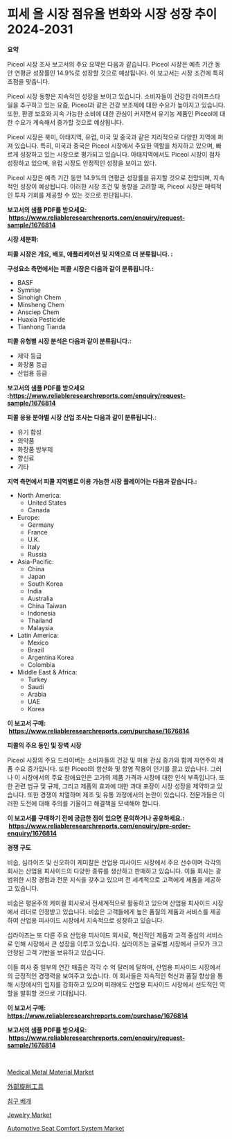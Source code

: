 <p><h1>피세 올 시장 점유율 변화와 시장 성장 추이 2024-2031</h1></p><p><strong>요약</strong></p>
<p><p>Piceol 시장 조사 보고서의 주요 요약은 다음과 같습니다. Piceol 시장은 예측 기간 동안 연평균 성장률인 14.9%로 성장할 것으로 예상됩니다. 이 보고서는 시장 조건에 특히 초점을 맞춥니다.</p><p>Piceol 시장 동향은 지속적인 성장을 보이고 있습니다. 소비자들이 건강한 라이프스타일을 추구하고 있는 요즘, Piceol과 같은 건강 보조제에 대한 수요가 높아지고 있습니다. 또한, 환경 보호와 지속 가능한 소비에 대한 관심이 커지면서 유기농 제품인 Piceol에 대한 수요가 계속해서 증가할 것으로 예상됩니다.</p><p>Piceol 시장은 북미, 아태지역, 유럽, 미국 및 중국과 같은 지리적으로 다양한 지역에 퍼져 있습니다. 특히, 미국과 중국은 Piceol 시장에서 주요한 역할을 차지하고 있으며, 빠르게 성장하고 있는 시장으로 평가되고 있습니다. 아태지역에서도 Piceol 시장이 점차 성장하고 있으며, 유럽 시장도 안정적인 성장을 보이고 있다.</p><p>Piceol 시장은 예측 기간 동안 14.9%의 연평균 성장률을 유지할 것으로 전망되며, 지속적인 성장이 예상됩니다. 이러한 시장 조건 및 동향을 고려할 때, Piceol 시장은 매력적인 투자 기회를 제공할 수 있는 것으로 판단됩니다.</p></p>
<p><strong>보고서의 샘플 PDF를 받으세요: &nbsp;<a href="https://www.reliableresearchreports.com/enquiry/request-sample/1676814">https://www.reliableresearchreports.com/enquiry/request-sample/1676814</a></strong></p>
<p><strong>시장 세분화:</strong></p>
<p><strong> 피콜 시장은 개요, 배포, 애플리케이션 및 지역으로 더 분류됩니다. :</strong></p>
<p><strong>구성요소 측면에서는 피콜 시장은 다음과 같이 분류됩니다.:</strong></p>
<p><ul><li>BASF</li><li>Symrise</li><li>Sinohigh Chem</li><li>Minsheng Chem</li><li>Ansciep Chem</li><li>Huaxia Pesticide</li><li>Tianhong Tianda</li></ul></p>
<p><strong> 피콜 유형별 시장 분석은 다음과 같이 분류됩니다.:</strong></p>
<p><ul><li>제약 등급</li><li>화장품 등급</li><li>산업용 등급</li></ul></p>
<p><strong>보고서의 샘플 PDF를 받으세요 :<a href="https://www.reliableresearchreports.com/enquiry/request-sample/1676814">https://www.reliableresearchreports.com/enquiry/request-sample/1676814</a></strong></p>
<p><strong> 피콜 응용 분야별 시장 산업 조사는 다음과 같이 분류됩니다.:</strong></p>
<p><ul><li>유기 합성</li><li>의약품</li><li>화장품 방부제</li><li>향신료</li><li>기타</li></ul></p>
<p><strong>지역 측면에서 피콜 지역별로 이용 가능한 시장 플레이어는 다음과 같습니다.:</strong></p>
<p><ul>
    <li>
        North America:
        <ul>
            <li>United States</li>
            <li>Canada</li>
        </ul>
    </li>
    <li>
        Europe:
        <ul>
            <li>Germany</li>
            <li>France</li>
            <li>U.K.</li>
            <li>Italy</li>
            <li>Russia</li>
        </ul>
    </li>
    <li>
        Asia-Pacific:
        <ul>
            <li>China</li>
            <li>Japan</li>
            <li>South Korea</li>
            <li>India</li>
            <li>Australia</li>
            <li>China Taiwan</li>
            <li>Indonesia</li>
            <li>Thailand</li>
            <li>Malaysia</li>
        </ul>
    </li>
    <li>
        Latin America:
        <ul>
            <li>Mexico</li>
            <li>Brazil</li>
            <li>Argentina Korea</li>
            <li>Colombia</li>
        </ul>
    </li>
    <li>
        Middle East & Africa:
        <ul>
            <li>Turkey</li>
            <li>Saudi</li>
            <li>Arabia</li>
            <li>UAE</li>
            <li>Korea</li>
        </ul>
    </li>
    </ul></p>
<p><strong>이 보고서 구매: &nbsp;<a href="https://www.reliableresearchreports.com/purchase/1676814">https://www.reliableresearchreports.com/purchase/1676814</a></strong></p>
<p><strong>피콜의 주요 동인 및 장벽 시장</strong></p>
<p><p>Piceol 시장의 주요 드라이버는 소비자들의 건강 및 미용 관심 증가와 함께 자연주의 제품 수요 증가입니다. 또한 Piceol의 항산화 및 항염 작용이 인기를 끌고 있습니다. 그러나 이 시장에서의 주요 장애요인은 고가의 제품 가격과 시장에 대한 인식 부족입니다. 또한 관련 법규 및 규제, 그리고 제품의 효과에 대한 과대 포장이 시장 성장을 제약하고 있습니다. 또한 경쟁이 치열하며 제조 및 유통 과정에서의 논란이 있습니다. 전문가들은 이러한 도전에 대해 주의를 기울이고 해결책을 모색해야 합니다.</p></p>
<p><strong>이 보고서를 구매하기 전에 궁금한 점이 있으면 문의하거나 공유하세요.: &nbsp;<a href="https://www.reliableresearchreports.com/enquiry/pre-order-enquiry/1676814">https://www.reliableresearchreports.com/enquiry/pre-order-enquiry/1676814</a></strong></p>
<p><strong>경쟁 구도</strong></p>
<p><p>비숩, 심라이즈 및 신오하이 케미칼은 산업용 피사이드 시장에서 주요 선수이며 각각의 회사는 산업용 피사이드의 다양한 종류를 생산하고 판매하고 있습니다. 이들 회사는 광범위한 시장 경험과 전문 지식을 갖추고 있으며 전 세계적으로 고객에게 제품을 제공하고 있습니다.</p><p>비숩은 평온주의 케미컬 회사로서 전세계적으로 활동하고 있으며 산업용 피사이드 시장에서 리더로 인정받고 있습니다. 비숩은 고객들에게 높은 품질의 제품과 서비스를 제공하여 산업용 피사이드 시장에서 지속적으로 성장하고 있습니다. </p><p>심라이즈는 또 다른 주요 산업용 피사이드 회사로, 혁신적인 제품과 고객 중심의 서비스로 인해 시장에서 큰 성장을 이루고 있습니다. 심라이즈는 글로벌 시장에서 규모가 크고 안정된 고객 기반을 보유하고 있습니다.</p><p>이들 회사 중 일부의 연간 매출은 각각 수 억 달러에 달하며, 산업용 피사이드 시장에서의 긍정적인 경쟁력을 보여주고 있습니다. 이 회사들은 지속적인 혁신과 품질 향상을 통해 시장에서의 입지를 강화하고 있으며 미래에도 산업용 피사이드 시장에서 선도적인 역할을 발휘할 것으로 기대됩니다.</p></p>
<p><strong>이 보고서 구매: &nbsp; <a href="https://www.reliableresearchreports.com/purchase/1676814">https://www.reliableresearchreports.com/purchase/1676814</a></strong></p>
<p><strong>보고서의 샘플 PDF를 받으세요: &nbsp;<a href="https://www.reliableresearchreports.com/enquiry/request-sample/1676814">https://www.reliableresearchreports.com/enquiry/request-sample/1676814</a></strong><strong></strong></p>
<p>&nbsp;</p>
<p><p><a href="https://issuu.com/reportprime-2/docs/medical-metal-material-market-size-2030.pptx">Medical Metal Material Market</a></p><p><a href="https://github.com/EmoryYundt1935/Market-Research-Report-List-1/blob/main/64233525386.md">外部旋削工具</a></p><p><a href="https://github.com/vskv4779xr1/Market-Research-Report-List-1/blob/main/89723884980.md">침구 베개</a></p><p><a href="https://github.com/BryceTownsendr/Market-Research-Report-List-4/blob/main/jewelry-market.md">Jewelry Market</a></p><p><a href="https://issuu.com/reportprime-2/docs/automotive-seat-comfort-system-market-size-2030.pp">Automotive Seat Comfort System Market</a></p></p>